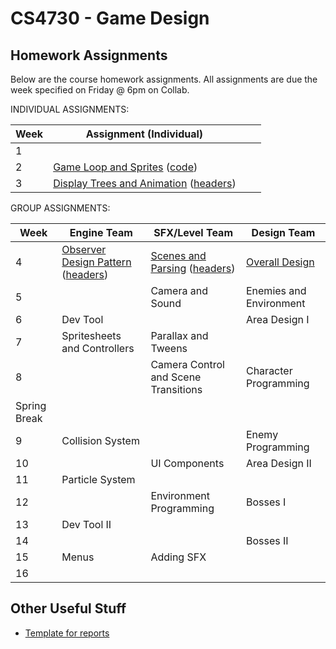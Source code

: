 CS4730 - Game Design
===============================

<a name="introduction"></a>Homework Assignments
--------------------------------------- 

Below are the course homework assignments. All assignments are due the week specified on Friday @ 6pm on Collab.

INDIVIDUAL ASSIGNMENTS:

| Week | Assignment (Individual) | | |
|--------------|------------------|------------------|------------------|
|1||||
|2|<a href="./everyone/GameLoop.pdf">Game Loop and Sprites</a> (<a href="./code/starterCode.zip">code</a>)|||
|3|<a href="./everyone/DisplayTreeAndAnimation.pdf">Display Trees and Animation</a> (<a href="./code/DisplayTreeAndAnimation.zip">headers</a>)|||

GROUP ASSIGNMENTS:

| Week | Engine Team | SFX/Level Team | Design Team |
|--------------|------------------|------------------|------------------|
|4|<a href="./engineTeam/ObserverDesignPattern.pdf">Observer Design Pattern</a> (<a href="./code/ObserverDesignPattern.zip">headers</a>)|<a href="./SFXLevelTeam/ScenesAndParsing.pdf">Scenes and Parsing</a> (<a href="./code/ScenesAndParsing.zip">headers</a>)|<a href="./designTeam/OverallDesign.pdf">Overall Design</a>|
|5||Camera and Sound|Enemies and Environment|
|6|Dev Tool||Area Design I|
|7|Spritesheets and Controllers|Parallax and Tweens||
|8||Camera Control and Scene Transitions|Character Programming|
|Spring Break||||
|9|Collision System||Enemy Programming|
|10||UI Components|Area Design II|
|11|Particle System|||
|12||Environment Programming|Bosses I|
|13|Dev Tool II|||
|14|||Bosses II|
|15|Menus|Adding SFX||
|16||||


<a name="other"></a>Other Useful Stuff
---------------------------------------

- [Template for reports](./WordPaperTemplate.zip) 
